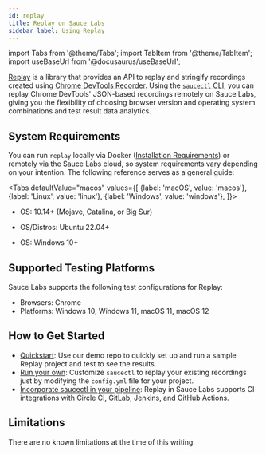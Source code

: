 ```yaml
---
id: replay
title: Replay on Sauce Labs
sidebar_label: Using Replay
---
```


import Tabs from '@theme/Tabs';
import TabItem from '@theme/TabItem';
import useBaseUrl from '@docusaurus/useBaseUrl';

[Replay](https://github.com/puppeteer/replay) is a library that provides an API to replay and stringify recordings created using [Chrome DevTools Recorder](https://developer.chrome.com/docs/devtools/recorder). Using the [`saucectl` CLI](/dev/cli/saucectl), you can replay Chrome DevTools' JSON-based recordings remotely on Sauce Labs, giving you the flexibility of choosing browser version and operating system combinations and test result data analytics.

## System Requirements

You can run `replay` locally via Docker ([Installation Requirements](https://docs.docker.com/engine/install/#supported-platforms)) or remotely via the Sauce Labs cloud, so system requirements vary depending on your intention. The following reference serves as a general guide:

<Tabs
defaultValue="macos"
values={[
{label: 'macOS', value: 'macos'},
{label: 'Linux', value: 'linux'},
{label: 'Windows', value: 'windows'},
]}>

<TabItem value="macos">

- OS: 10.14+ (Mojave, Catalina, or Big Sur)

</TabItem>
<TabItem value="linux">

- OS/Distros: Ubuntu 22.04+

</TabItem>
<TabItem value="windows">

- OS: Windows 10+

</TabItem>
</Tabs>

## Supported Testing Platforms

Sauce Labs supports the following test configurations for Replay:

- Browsers: Chrome
- Platforms: Windows 10, Windows 11, macOS 11, macOS 12

## How to Get Started

- [Quickstart](/web-apps/automated-testing/replay/quickstart): Use our demo repo to quickly set up and run a sample Replay project and test to see the results.
- [Run your own](/web-apps/automated-testing/replay/yaml): Customize `saucectl` to replay your existing recordings just by modifying the `config.yml` file for your project.
- [Incorporate saucectl in your pipeline](/dev/cli/saucectl/usage/use-cases/#integrating-saucectl-in-your-ci-pipeline): Replay in Sauce Labs supports CI integrations with Circle CI, GitLab, Jenkins, and GitHub Actions.

## Limitations

There are no known limitations at the time of this writing.
